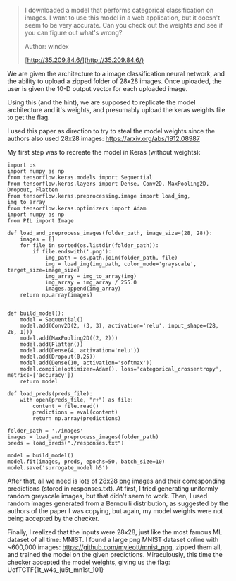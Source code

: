 > 	I downloaded a model that performs categorical classification on images. I want to use this model in a web application, but it doesn't seem to be very accurate. Can you check out the weights and see if you can figure out what's wrong?
> 
> Author: windex
> 
> [http://35.209.84.6/](http://35.209.84.6/)

We are given the architecture to a image classification neural network, and the ability to upload a zipped folder of 28x28 images. Once uploaded, the user is given the 10-D output vector for each uploaded image. 

Using this (and the hint), we are supposed to replicate the model architecture and it's weights, and presumably upload the keras weights file to get the flag. 

I used this paper as direction to try to steal the model weights since the authors also used 28x28 images: https://arxiv.org/abs/1912.08987

My first step was to recreate the model in Keras (without weights):

```
import os
import numpy as np
from tensorflow.keras.models import Sequential
from tensorflow.keras.layers import Dense, Conv2D, MaxPooling2D, Dropout, Flatten
from tensorflow.keras.preprocessing.image import load_img, img_to_array
from tensorflow.keras.optimizers import Adam
import numpy as np
from PIL import Image

def load_and_preprocess_images(folder_path, image_size=(28, 28)):
    images = []
    for file in sorted(os.listdir(folder_path)):
        if file.endswith('.png'):
            img_path = os.path.join(folder_path, file)
            img = load_img(img_path, color_mode='grayscale', target_size=image_size)
            img_array = img_to_array(img)
            img_array = img_array / 255.0 
            images.append(img_array)
    return np.array(images)
  

def build_model():
    model = Sequential()
    model.add(Conv2D(2, (3, 3), activation='relu', input_shape=(28, 28, 1)))
    model.add(MaxPooling2D((2, 2)))
    model.add(Flatten())
    model.add(Dense(4, activation='relu'))
    model.add(Dropout(0.25))
    model.add(Dense(10, activation='softmax')) 
    model.compile(optimizer=Adam(), loss='categorical_crossentropy', metrics=['accuracy'])
    return model

def load_preds(preds_file):
    with open(preds_file, "r+") as file:
        content = file.read()
        predictions = eval(content)
        return np.array(predictions)

folder_path = './images'  
images = load_and_preprocess_images(folder_path)
preds = load_preds("./responses.txt")

model = build_model()
model.fit(images, preds, epochs=50, batch_size=10)
model.save('surrogate_model.h5')
```

After that, all we need is lots of 28x28 png images and their corresponding predictions (stored in responses.txt). At first, I tried generating uniformly random greyscale images, but that didn't seem to work. Then, I used random images generated from a Bernoulli distribution, as suggested by the authors of the paper I was copying, but again, my model weights were not being accepted by the checker. 

Finally, I realized that the inputs were 28x28, just like the most famous ML dataset of all time: MNIST. I found a large png MNIST dataset online with ~600,000 images: https://github.com/myleott/mnist_png, zipped them all, and trained the model on the given predictions. Miraculously, this time the checker accepted the model weights, giving us the flag: UofTCTF{1t_w4s_ju5t_mn1st_101}